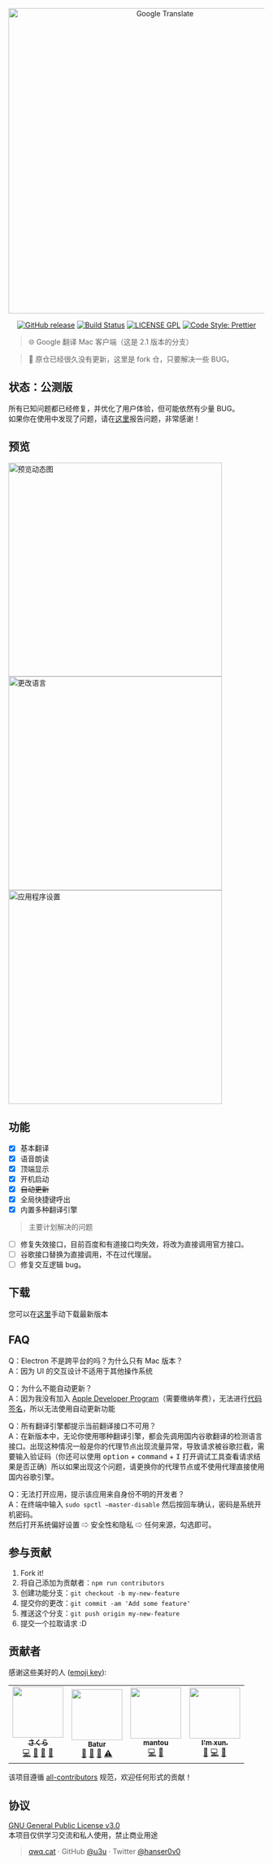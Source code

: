 <p align="center">
  <a href="https://github.com/xun404/GoogleTranslate">
    <img alt="Google Translate" src="https://cdn.jsdelivr.net/gh/xun404/GoogleTranslate@main/.readme/5b38a1b1dcc25.png" width="600">
  </a>
</p>

<p align="center">
  <a href="https://github.com/xun404/GoogleTranslate/releases"><img alt="GitHub release" src="https://img.shields.io/github/release/xun404/GoogleTranslate.svg?style=for-the-badge"></a>
  <a href="https://travis-ci.org/xun404/GoogleTranslate"><img alt="Build Status" src="https://img.shields.io/travis/xun404/GoogleTranslate/dev.svg?style=for-the-badge"></a>
  <a href="./LICENSE"><img alt="LICENSE GPL" src="https://img.shields.io/badge/license-gpl-yellow.svg?style=for-the-badge"></a>
  <a href="https://github.com/prettier/prettier"><img alt="Code Style: Prettier" src="https://img.shields.io/badge/code_style-prettier-ff69b4.svg?style=for-the-badge"></a>
</p>

> 🌐 Google 翻译 Mac 客户端（这是 2.1 版本的分支）

> 🥸 原仓已经很久没有更新，这里是 fork 仓，只要解决一些 BUG。

## 状态：公测版

所有已知问题都已经修复，并优化了用户体验，但可能依然有少量 BUG。  
如果你在使用中发现了问题，请在[这里](https://github.com/xun404/GoogleTranslate/issues/new)报告问题，非常感谢！

## 预览

<img alt="预览动态图" src="https://cdn.jsdelivr.net/gh/xun404/GoogleTranslate@main/.readme/5b4dfbda30200.gif" width="420">
<img alt="更改语言" src="https://cdn.jsdelivr.net/gh/xun404/GoogleTranslate@main/.readme/5b4dfc253a5d7.png" width="420">
<img alt="应用程序设置" src="https://cdn.jsdelivr.net/gh/xun404/GoogleTranslate@main/.readme/5b4dfc25357a1.png" width="420">

## 功能

- [x] 基本翻译
- [x] 语音朗读
- [x] 顶端显示
- [x] 开机启动
- [x] ~~自动更新~~
- [x] 全局快捷键呼出
- [x] 内置多种翻译引擎

> 主要计划解决的问题

- [ ] 修复失效接口，目前百度和有道接口均失效，将改为直接调用官方接口。
- [ ] 谷歌接口替换为直接调用，不在过代理层。
- [ ] 修复交互逻辑 bug。

## 下载

您可以在[这里](https://github.com/xun404/GoogleTranslate/releases/latest)手动下载最新版本

## FAQ

Q：Electron 不是跨平台的吗？为什么只有 Mac 版本？  
A：因为 UI 的交互设计不适用于其他操作系统

Q：为什么不能自动更新？  
A：因为我没有加入 [Apple Developer Program](https://developer.apple.com/programs/)（需要缴纳年费），无法进行[代码签名](https://electronjs.org/docs/tutorial/code-signing)，所以无法使用自动更新功能

Q：所有翻译引擎都提示当前翻译接口不可用？  
A：在新版本中，无论你使用哪种翻译引擎，都会先调用国内谷歌翻译的检测语言接口。出现这种情况一般是你的代理节点出现流量异常，导致请求被谷歌拦截，需要输入验证码（你还可以使用 <kbd>option</kbd> + <kbd>command</kbd> + <kbd>I</kbd> 打开调试工具查看请求结果是否正确）所以如果出现这个问题，请更换你的代理节点或不使用代理直接使用国内谷歌引擎。

Q：无法打开应用，提示该应用来自身份不明的开发者？  
A：在终端中输入 `sudo spctl –master-disable` 然后按回车确认，密码是系统开机密码。  
然后打开系统偏好设置 ⇨ 安全性和隐私 ⇨ 任何来源，勾选即可。

## 参与贡献

1.  Fork it!
2.  将自己添加为贡献者：`npm run contributors`
3.  创建功能分支：`git checkout -b my-new-feature`
4.  提交你的更改：`git commit -am 'Add some feature'`
5.  推送这个分支：`git push origin my-new-feature`
6.  提交一个拉取请求 :D

## 贡献者

感谢这些美好的人 ([emoji key](https://github.com/kentcdodds/all-contributors#emoji-key)):

<!-- ALL-CONTRIBUTORS-LIST:START - Do not remove or modify this section -->
<!-- prettier-ignore-start -->
<!-- markdownlint-disable -->
<table>
  <tr>
    <td align="center"><a href="https://qwq.cat"><img src="https://avatars2.githubusercontent.com/u/20062482?v=4?s=100" width="100px;" alt=""/><br /><sub><b>さくら</b></sub></a><br /><a href="https://github.com/MoeFE/GoogleTranslate/commits?author=u3u" title="Code">💻</a> <a href="https://github.com/MoeFE/GoogleTranslate/commits?author=u3u" title="Documentation">📖</a> <a href="#design-u3u" title="Design">🎨</a> <a href="#ideas-u3u" title="Ideas, Planning, & Feedback">🤔</a></td>
    <td align="center"><a href="https://github.com/Batur24"><img src="https://avatars1.githubusercontent.com/u/9591690?v=4?s=100" width="100px;" alt=""/><br /><sub><b>Batur</b></sub></a><br /><a href="#question-Batur24" title="Answering Questions">💬</a> <a href="https://github.com/MoeFE/GoogleTranslate/issues?q=author%3ABatur24" title="Bug reports">🐛</a> <a href="#ideas-Batur24" title="Ideas, Planning, & Feedback">🤔</a> <a href="https://github.com/MoeFE/GoogleTranslate/commits?author=Batur24" title="Tests">⚠️</a></td>
    <td align="center"><a href="https://github.com/mantou132"><img src="https://avatars3.githubusercontent.com/u/3841872?v=4?s=100" width="100px;" alt=""/><br /><sub><b>mantou</b></sub></a><br /><a href="https://github.com/MoeFE/GoogleTranslate/commits?author=mantou132" title="Code">💻</a> <a href="#ideas-mantou132" title="Ideas, Planning, & Feedback">🤔</a></td>
    <td align="center"><a href="https://rmbz.net/"><img src="https://avatars.githubusercontent.com/u/10024821?v=4?s=100" width="100px;" alt=""/><br /><sub><b>I'm xun.</b></sub></a><br /><a href="https://github.com/MoeFE/GoogleTranslate/issues?q=author%3Axun404" title="Bug reports">🐛</a> <a href="https://github.com/MoeFE/GoogleTranslate/commits?author=xun404" title="Code">💻</a> <a href="https://github.com/MoeFE/GoogleTranslate/commits?author=xun404" title="Documentation">📖</a></td>
  </tr>
</table>

<!-- markdownlint-restore -->
<!-- prettier-ignore-end -->

<!-- ALL-CONTRIBUTORS-LIST:END -->

该项目遵循 [all-contributors](https://github.com/kentcdodds/all-contributors) 规范，欢迎任何形式的贡献！

## 协议

[GNU General Public License v3.0](./LICENSE)  
本项目仅供学习交流和私人使用，禁止商业用途

> [qwq.cat](https://qwq.cat) · GitHub [@u3u](https://github.com/u3u) · Twitter [@hanser0v0](https://twitter.com/hanser0v0)
